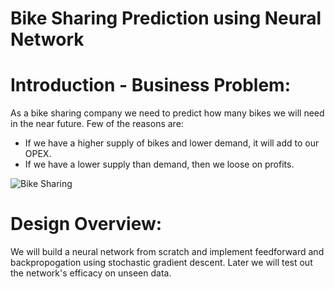 # Bike Sharing Prediction using Neural Network

# Introduction - Business Problem:
As a bike sharing company we need to predict how many bikes we will need in the near future. Few of the reasons are:
  - If we have a higher supply of bikes and lower demand, it will add to our OPEX.
  - If we have a lower supply than demand, then we loose on profits.
  
![Bike Sharing](.assets/bikes.png)


# Design Overview:
We will build a neural network from scratch and implement feedforward and backpropogation using stochastic gradient descent. 
Later we will test out the network's efficacy on unseen data.


